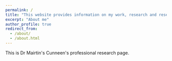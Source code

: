 ```yaml
---
permalink: /
title: "This website provides information on my work, research and research led teaching"
excerpt: "About me"
author_profile: true
redirect_from: 
  - /about/
  - /about.html
---
```


This is Dr Mairtin's Cunneen's professional research page.

